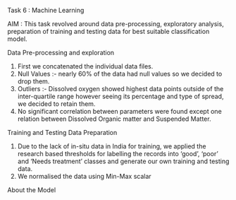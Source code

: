 Task 6 : Machine Learning 

AIM : This task revolved around data pre-processing, exploratory analysis, preparation of training and testing data for best suitable classification model. 

Data Pre-processing  and exploration 

1. First we concatenated the individual data files. 
2. Null Values :- nearly 60% of the data had null values so we decided to drop them.
3. Outliers :- Dissolved oxygen showed highest data points outside of the inter-quartile range however seeing its percentage and type of spread, we decided to retain them.
4. No significant correlation between parameters were found except one relation between Dissolved Organic matter and Suspended Matter.  

Training and Testing Data Preparation 

1. Due to the lack of in-situ data in India for training, we applied the research based thresholds for labelling the records into ‘good’, ‘poor’ and ‘Needs treatment’ classes and generate our own training and testing data.
2. We normalised the data using Min-Max scalar

About the Model 
